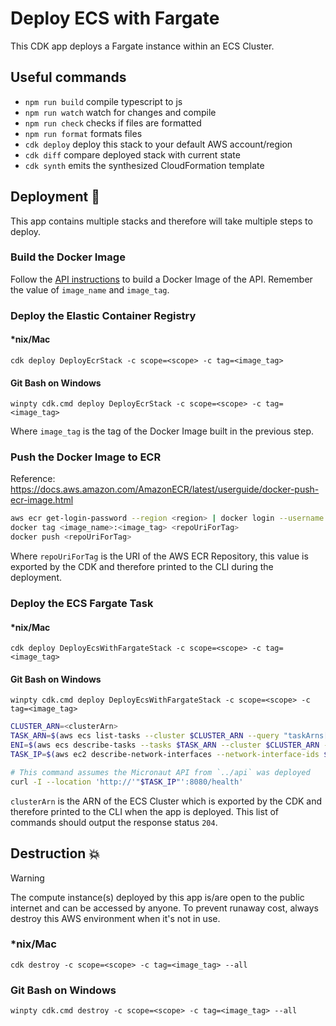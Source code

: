 # Deploy ECS with Fargate

This CDK app deploys a Fargate instance within an ECS Cluster.

## Useful commands

- `npm run build` compile typescript to js
- `npm run watch` watch for changes and compile
- `npm run check` checks if files are formatted
- `npm run format` formats files
- `cdk deploy` deploy this stack to your default AWS account/region
- `cdk diff` compare deployed stack with current state
- `cdk synth` emits the synthesized CloudFormation template

## Deployment :rocket:

This app contains multiple stacks and therefore will take multiple steps to deploy.

### Build the Docker Image

Follow the [API instructions](../api/README.md) to build a Docker Image of the API. Remember the value of `image_name` and `image_tag`.

### Deploy the Elastic Container Registry

#### \*nix/Mac

```console
cdk deploy DeployEcrStack -c scope=<scope> -c tag=<image_tag>
```

#### Git Bash on Windows

```console
winpty cdk.cmd deploy DeployEcrStack -c scope=<scope> -c tag=<image_tag>
```

Where `image_tag` is the tag of the Docker Image built in the previous step.

### Push the Docker Image to ECR

Reference: https://docs.aws.amazon.com/AmazonECR/latest/userguide/docker-push-ecr-image.html

```Bash
aws ecr get-login-password --region <region> | docker login --username AWS --password-stdin <aws_account_id>.dkr.ecr.<region>.amazonaws.com
docker tag <image_name>:<image_tag> <repoUriForTag>
docker push <repoUriForTag>
```

Where `repoUriForTag` is the URI of the AWS ECR Repository, this value is exported by the CDK and therefore printed to the CLI during the deployment.

### Deploy the ECS Fargate Task

#### \*nix/Mac

```console
cdk deploy DeployEcsWithFargateStack -c scope=<scope> -c tag=<image_tag>
```

#### Git Bash on Windows

```console
winpty cdk.cmd deploy DeployEcsWithFargateStack -c scope=<scope> -c tag=<image_tag>
```

```Bash
CLUSTER_ARN=<clusterArn>
TASK_ARN=$(aws ecs list-tasks --cluster $CLUSTER_ARN --query "taskArns[0]" --output text)
ENI=$(aws ecs describe-tasks --tasks $TASK_ARN --cluster $CLUSTER_ARN --query "tasks[0].attachments[0].details[1].value" --output text)
TASK_IP=$(aws ec2 describe-network-interfaces --network-interface-ids $ENI --query 'NetworkInterfaces[0].Association.PublicIp' --output text)

# This command assumes the Micronaut API from `../api` was deployed
curl -I --location 'http://'"$TASK_IP"':8080/health'
```

`clusterArn` is the ARN of the ECS Cluster which is exported by the CDK and therefore printed to the CLI when the app is deployed. This list of commands should output the response status `204`.

## Destruction :boom:

> [!WARNING]
> The compute instance(s) deployed by this app is/are open to the public internet and can be accessed by anyone. To prevent runaway cost, always destroy this AWS environment when it's not in use.

### \*nix/Mac

```console
cdk destroy -c scope=<scope> -c tag=<image_tag> --all
```

### Git Bash on Windows

```console
winpty cdk.cmd destroy -c scope=<scope> -c tag=<image_tag> --all
```

